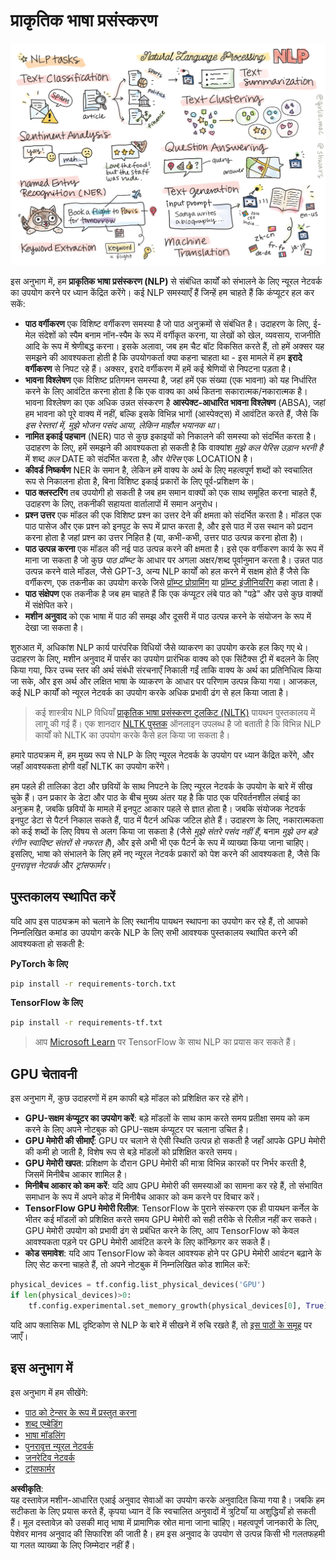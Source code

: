 # प्राकृतिक भाषा प्रसंस्करण

![NLP कार्यों का सारांश एक डूडल में](../../../../translated_images/ai-nlp.b22dcb8ca4707ceaee8576db1c5f4089c8cac2f454e9e03ea554f07fda4556b8.hi.png)

इस अनुभाग में, हम **प्राकृतिक भाषा प्रसंस्करण (NLP)** से संबंधित कार्यों को संभालने के लिए न्यूरल नेटवर्क का उपयोग करने पर ध्यान केंद्रित करेंगे। कई NLP समस्याएँ हैं जिन्हें हम चाहते हैं कि कंप्यूटर हल कर सकें:

* **पाठ वर्गीकरण** एक विशिष्ट वर्गीकरण समस्या है जो पाठ अनुक्रमों से संबंधित है। उदाहरण के लिए, ई-मेल संदेशों को स्पैम बनाम नॉन-स्पैम के रूप में वर्गीकृत करना, या लेखों को खेल, व्यवसाय, राजनीति आदि के रूप में श्रेणीबद्ध करना। इसके अलावा, जब हम चैट बॉट विकसित करते हैं, तो हमें अक्सर यह समझने की आवश्यकता होती है कि उपयोगकर्ता क्या कहना चाहता था - इस मामले में हम **इरादे वर्गीकरण** से निपट रहे हैं। अक्सर, इरादे वर्गीकरण में हमें कई श्रेणियों से निपटना पड़ता है।
* **भावना विश्लेषण** एक विशिष्ट प्रतिगमन समस्या है, जहां हमें एक संख्या (एक भावना) को यह निर्धारित करने के लिए आवंटित करना होता है कि एक वाक्य का अर्थ कितना सकारात्मक/नकारात्मक है। भावना विश्लेषण का एक अधिक उन्नत संस्करण है **आस्पेक्ट-आधारित भावना विश्लेषण** (ABSA), जहां हम भावना को पूरे वाक्य में नहीं, बल्कि इसके विभिन्न भागों (आस्पेक्ट्स) में आवंटित करते हैं, जैसे कि *इस रेस्तरां में, मुझे भोजन पसंद आया, लेकिन माहौल भयानक था*।
* **नामित इकाई पहचान** (NER) पाठ से कुछ इकाइयों को निकालने की समस्या को संदर्भित करता है। उदाहरण के लिए, हमें समझने की आवश्यकता हो सकती है कि वाक्यांश *मुझे कल पेरिस उड़ान भरनी है* में शब्द *कल* DATE को संदर्भित करता है, और *पेरिस* एक LOCATION है।  
* **कीवर्ड निष्कर्षण** NER के समान है, लेकिन हमें वाक्य के अर्थ के लिए महत्वपूर्ण शब्दों को स्वचालित रूप से निकालना होता है, बिना विशिष्ट इकाई प्रकारों के लिए पूर्व-प्रशिक्षण के।
* **पाठ क्लस्टरिंग** तब उपयोगी हो सकती है जब हम समान वाक्यों को एक साथ समूहित करना चाहते हैं, उदाहरण के लिए, तकनीकी सहायता वार्तालापों में समान अनुरोध।
* **प्रश्न उत्तर** एक मॉडल की एक विशिष्ट प्रश्न का उत्तर देने की क्षमता को संदर्भित करता है। मॉडल एक पाठ पासेज और एक प्रश्न को इनपुट के रूप में प्राप्त करता है, और इसे पाठ में उस स्थान को प्रदान करना होता है जहां प्रश्न का उत्तर निहित है (या, कभी-कभी, उत्तर पाठ उत्पन्न करना होता है)।
* **पाठ उत्पन्न करना** एक मॉडल की नई पाठ उत्पन्न करने की क्षमता है। इसे एक वर्गीकरण कार्य के रूप में माना जा सकता है जो कुछ *पाठ प्रॉम्प्ट* के आधार पर अगला अक्षर/शब्द पूर्वानुमान करता है। उन्नत पाठ उत्पन्न करने वाले मॉडल, जैसे GPT-3, अन्य NLP कार्यों को हल करने में सक्षम होते हैं जैसे कि वर्गीकरण, एक तकनीक का उपयोग करके जिसे [प्रॉम्प्ट प्रोग्रामिंग](https://towardsdatascience.com/software-3-0-how-prompting-will-change-the-rules-of-the-game-a982fbfe1e0) या [प्रॉम्प्ट इंजीनियरिंग](https://medium.com/swlh/openai-gpt-3-and-prompt-engineering-dcdc2c5fcd29) कहा जाता है।
* **पाठ संक्षेपण** एक तकनीक है जब हम चाहते हैं कि एक कंप्यूटर लंबे पाठ को "पढ़े" और उसे कुछ वाक्यों में संक्षेपित करे।
* **मशीन अनुवाद** को एक भाषा में पाठ की समझ और दूसरी में पाठ उत्पन्न करने के संयोजन के रूप में देखा जा सकता है।

शुरुआत में, अधिकांश NLP कार्य पारंपरिक विधियों जैसे व्याकरण का उपयोग करके हल किए गए थे। उदाहरण के लिए, मशीन अनुवाद में पार्सर का उपयोग प्रारंभिक वाक्य को एक सिंटैक्स ट्री में बदलने के लिए किया गया, फिर उच्च स्तर की अर्थ संबंधी संरचनाएँ निकाली गईं ताकि वाक्य के अर्थ का प्रतिनिधित्व किया जा सके, और इस अर्थ और लक्षित भाषा के व्याकरण के आधार पर परिणाम उत्पन्न किया गया। आजकल, कई NLP कार्यों को न्यूरल नेटवर्क का उपयोग करके अधिक प्रभावी ढंग से हल किया जाता है।

> कई शास्त्रीय NLP विधियाँ [प्राकृतिक भाषा प्रसंस्करण टूलकिट (NLTK)](https://www.nltk.org) पायथन पुस्तकालय में लागू की गई हैं। एक शानदार [NLTK पुस्तक](https://www.nltk.org/book/) ऑनलाइन उपलब्ध है जो बताती है कि विभिन्न NLP कार्यों को NLTK का उपयोग करके कैसे हल किया जा सकता है।

हमारे पाठ्यक्रम में, हम मुख्य रूप से NLP के लिए न्यूरल नेटवर्क के उपयोग पर ध्यान केंद्रित करेंगे, और जहाँ आवश्यकता होगी वहाँ NLTK का उपयोग करेंगे।

हम पहले ही तालिका डेटा और छवियों के साथ निपटने के लिए न्यूरल नेटवर्क के उपयोग के बारे में सीख चुके हैं। उन प्रकार के डेटा और पाठ के बीच मुख्य अंतर यह है कि पाठ एक परिवर्तनशील लंबाई का अनुक्रम है, जबकि छवियों के मामले में इनपुट आकार पहले से ज्ञात होता है। जबकि संयोजक नेटवर्क इनपुट डेटा से पैटर्न निकाल सकते हैं, पाठ में पैटर्न अधिक जटिल होते हैं। उदाहरण के लिए, नकारात्मकता को कई शब्दों के लिए विषय से अलग किया जा सकता है (जैसे *मुझे संतरे पसंद नहीं हैं*, बनाम *मुझे उन बड़े रंगीन स्वादिष्ट संतरों से नफरत है*), और इसे अभी भी एक पैटर्न के रूप में व्याख्या किया जाना चाहिए। इसलिए, भाषा को संभालने के लिए हमें नए न्यूरल नेटवर्क प्रकारों को पेश करने की आवश्यकता है, जैसे कि *पुनरावृत्त नेटवर्क* और *ट्रांसफार्मर*।

## पुस्तकालय स्थापित करें

यदि आप इस पाठ्यक्रम को चलाने के लिए स्थानीय पायथन स्थापना का उपयोग कर रहे हैं, तो आपको निम्नलिखित कमांड का उपयोग करके NLP के लिए सभी आवश्यक पुस्तकालय स्थापित करने की आवश्यकता हो सकती है:

**PyTorch के लिए**
```bash
pip install -r requirements-torch.txt
```
**TensorFlow के लिए**
```bash
pip install -r requirements-tf.txt
```

> आप [Microsoft Learn](https://docs.microsoft.com/learn/modules/intro-natural-language-processing-tensorflow/?WT.mc_id=academic-77998-cacaste) पर TensorFlow के साथ NLP का प्रयास कर सकते हैं।

## GPU चेतावनी

इस अनुभाग में, कुछ उदाहरणों में हम काफी बड़े मॉडल को प्रशिक्षित कर रहे होंगे।
* **GPU-सक्षम कंप्यूटर का उपयोग करें**: बड़े मॉडलों के साथ काम करते समय प्रतीक्षा समय को कम करने के लिए अपने नोटबुक को GPU-सक्षम कंप्यूटर पर चलाना उचित है।
* **GPU मेमोरी की सीमाएँ**: GPU पर चलाने से ऐसी स्थिति उत्पन्न हो सकती है जहाँ आपके GPU मेमोरी की कमी हो जाती है, विशेष रूप से बड़े मॉडलों को प्रशिक्षित करते समय।
* **GPU मेमोरी खपत**: प्रशिक्षण के दौरान GPU मेमोरी की मात्रा विभिन्न कारकों पर निर्भर करती है, जिसमें मिनीबैच आकार शामिल है।
* **मिनीबैच आकार को कम करें**: यदि आप GPU मेमोरी की समस्याओं का सामना कर रहे हैं, तो संभावित समाधान के रूप में अपने कोड में मिनीबैच आकार को कम करने पर विचार करें।
* **TensorFlow GPU मेमोरी रिलीज़**: TensorFlow के पुराने संस्करण एक ही पायथन कर्नेल के भीतर कई मॉडलों को प्रशिक्षित करते समय GPU मेमोरी को सही तरीके से रिलीज़ नहीं कर सकते। GPU मेमोरी उपयोग को प्रभावी ढंग से प्रबंधित करने के लिए, आप TensorFlow को केवल आवश्यकता पड़ने पर GPU मेमोरी आवंटित करने के लिए कॉन्फ़िगर कर सकते हैं।
* **कोड समावेश**: यदि आप TensorFlow को केवल आवश्यक होने पर GPU मेमोरी आवंटन बढ़ाने के लिए सेट करना चाहते हैं, तो अपने नोटबुक में निम्नलिखित कोड शामिल करें:

```python
physical_devices = tf.config.list_physical_devices('GPU') 
if len(physical_devices)>0:
    tf.config.experimental.set_memory_growth(physical_devices[0], True) 
```

यदि आप क्लासिक ML दृष्टिकोण से NLP के बारे में सीखने में रुचि रखते हैं, तो [इस पाठों के समूह](https://github.com/microsoft/ML-For-Beginners/tree/main/6-NLP) पर जाएँ।

## इस अनुभाग में
इस अनुभाग में हम सीखेंगे:

* [पाठ को टेन्सर के रूप में प्रस्तुत करना](13-TextRep/README.md)
* [शब्द एम्बेडिंग](14-Emdeddings/README.md)
* [भाषा मॉडलिंग](15-LanguageModeling/README.md)
* [पुनरावृत्त न्यूरल नेटवर्क](16-RNN/README.md)
* [जनरेटिव नेटवर्क](17-GenerativeNetworks/README.md)
* [ट्रांसफार्मर](18-Transformers/README.md)

**अस्वीकृति**:  
यह दस्तावेज़ मशीन-आधारित एआई अनुवाद सेवाओं का उपयोग करके अनुवादित किया गया है। जबकि हम सटीकता के लिए प्रयास करते हैं, कृपया ध्यान दें कि स्वचालित अनुवादों में त्रुटियाँ या अशुद्धियाँ हो सकती हैं। मूल दस्तावेज़ को उसकी मातृ भाषा में प्रामाणिक स्रोत माना जाना चाहिए। महत्वपूर्ण जानकारी के लिए, पेशेवर मानव अनुवाद की सिफारिश की जाती है। हम इस अनुवाद के उपयोग से उत्पन्न किसी भी गलतफहमी या गलत व्याख्या के लिए जिम्मेदार नहीं हैं।